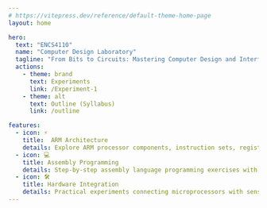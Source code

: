 ```yaml
---
# https://vitepress.dev/reference/default-theme-home-page
layout: home

hero:
  text: "ENCS4110"
  name: "Computer Design Laboratory"
  tagline: "From Bits to Circuits: Mastering Computer Design and Interfacing"
  actions:
    - theme: brand
      text: Experiments
      link: /Experiment-1
    - theme: alt
      text: Outline (Syllabus)
      link: /outline 

features:
  - icon: ⚡
    title:  ARM Architecture
    details: Explore ARM processor components, instruction sets, registers, and operating modes through structured lab exercises
  - icon: 💻
    title: Assembly Programming
    details: Step-by-step assembly language programming exercises with visual execution flow and register state monitoring
  - icon: 🛠️
    title: Hardware Integration
    details: Practical experiments connecting microprocessors with sensors, displays, and peripheral devices
---
```


